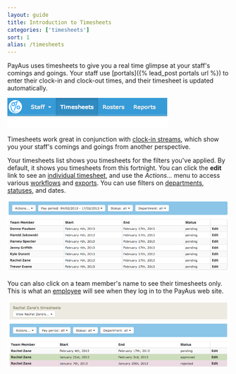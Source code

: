 ```yaml
---
layout: guide
title: Introduction to Timesheets
categories: ['timesheets']
sort: 1
alias: /timesheets
---
```


PayAus uses timesheets to give you a real time glimpse at your staff's comings and goings. Your staff use [portals]({% lead_post portals url %}) to enter their clock-in and clock-out times, and their timesheet is updated automatically.

![Timesheets can be accessed from the main site navigation](/img/timesheets/nav_timesheets.png)

<div class="alert alert-block">
  <i class="icon-hand-right"> </i>
  <p>Timesheets work great in conjunction with <a href="../../staff/streams/">clock-in streams</a>, which show you your staff's comings and goings from another perspective.</p>
</div>

Your timesheets list shows you timesheets for the filters you've applied. By default, it shows you timesheets from this fortnight. You can click the **edit** link to see an [individual timesheet](../individual/), and use the *Actions...* menu to access various [workflows](../approving-rejecting-deleting/) and [exports](../exports/). You can use filters on [departments](../../staff/departments/), [statuses](../approving-rejecting-deleting/), and dates.

![Timesheets list](/img/timesheets/timesheet_list.png)

You can also click on a team member's name to see their timesheets only. This is what an [employee](../../staff/team/#roles) will see when they log in to the PayAus web site.

![A staff member's timesheets](/img/timesheets/timesheets_for_user.png)